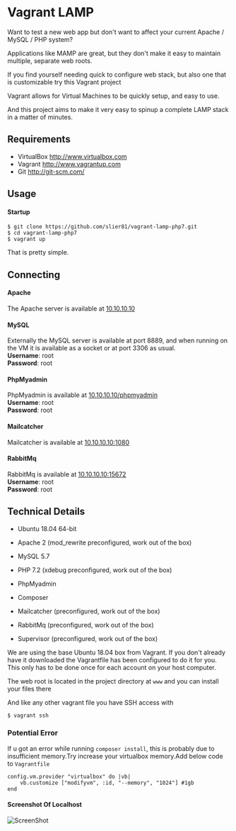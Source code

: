 # Vagrant LAMP

Want to test a new web app but don't want to affect your current Apache / MySQL / PHP system?

Applications like MAMP are great, but they don't make it easy to maintain multiple, separate
web roots.

If you find yourself needing quick to configure web stack, but also one that is customizable try this Vagrant project

Vagrant allows for Virtual Machines to be quickly setup, and easy to use.

And this project aims to make it very easy to spinup a complete LAMP stack in a matter of minutes.


## Requirements
* VirtualBox <http://www.virtualbox.com>
* Vagrant <http://www.vagrantup.com>
* Git <http://git-scm.com/>
  

## Usage



#### Startup
```
$ git clone https://github.com/slier81/vagrant-lamp-php7.git
$ cd vagrant-lamp-php7
$ vagrant up
```

That is pretty simple.


## Connecting


#### Apache
The Apache server is available at [10.10.10.10](http://10.10.10.10)

#### MySQL
Externally the MySQL server is available at port 8889, and when running on the VM it is available as a socket or at port 3306 as usual.  
**Username**: root  
**Password**: root

#### PhpMyadmin
PhpMyadmin is available at [10.10.10.10/phpmyadmin](http://10.10.10.10/phpmyadmin)  
**Username**: root  
**Password**: root


#### Mailcatcher
Mailcatcher is available at [10.10.10.10:1080](http://10.10.10.10:1080)


#### RabbitMq
RabbitMq is available at [10.10.10.10:15672](http://10.10.10.10:15672)  
**Username**: root  
**Password**: root


## Technical Details
* Ubuntu 18.04 64-bit

* Apache 2 (mod_rewrite preconfigured, work out of the box)

* MySQL 5.7

* PHP 7.2 (xdebug preconfigured, work out of the box)

* PhpMyadmin

* Composer

* Mailcatcher (preconfigured, work out of the box)

* RabbitMq (preconfigured, work out of the box)

* Supervisor (preconfigured, work out of the box)


We are using the base Ubuntu 18.04 box from Vagrant. If you don't already have it downloaded the Vagrantfile has been configured to do it for you. This only has to be done once for each account on your host computer.

The web root is located in the project directory at `www` and you can install your files there

And like any other vagrant file you have SSH access with

```
$ vagrant ssh
```
### Potential Error

If u got an error while running `composer install`, this is probably due to insufficient memory.Try increase your virtualbox memory.Add below code to `Vagrantfile`

```
config.vm.provider "virtualbox" do |vb|
	vb.customize ["modifyvm", :id, "--memory", "1024"] #1gb
end
```


#### Screenshot Of Localhost

![ScreenShot](https://i.imgur.com/Jn1zlAT.png)
